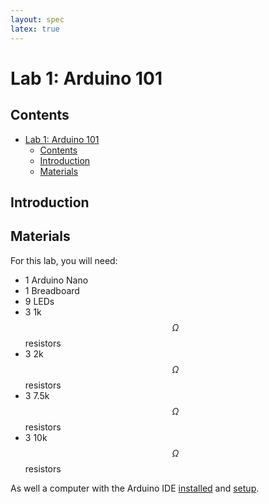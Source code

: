 ```yaml
---
layout: spec
latex: true
---
```


# Lab 1: Arduino 101

## Contents

- [Lab 1: Arduino 101](#lab-1-arduino-101)
  - [Contents](#contents)
  - [Introduction](#introduction)
  - [Materials](#materials)

## Introduction

## Materials

For this lab, you will need:

- 1 Arduino Nano
- 1 Breadboard
- 9 LEDs
- 3 1k$$\Omega$$ resistors
- 3 2k$$\Omega$$ resistors
- 3 7.5k$$\Omega$$ resistors
- 3 10k$$\Omega$$ resistors

As well a computer with the Arduino IDE [installed](/tutorials/#arduino-ide-install) and [setup](/tutorials/#arduino-library). 